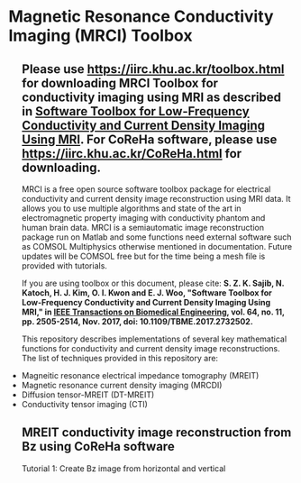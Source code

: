 # Magnetic Resonance Conductivity Imaging (MRCI) Toolbox
<ul>

## Please use https://iirc.khu.ac.kr/toolbox.html for downloading  MRCI Toolbox for conductivity imaging using MRI as described in [Software Toolbox for Low-Frequency Conductivity and Current Density Imaging Using MRI](https://ieeexplore.ieee.org/document/7994618). For CoReHa software, please use https://iirc.khu.ac.kr/CoReHa.html for downloading. 

MRCI is a free open source software toolbox package for electrical conductivity and current density image reconstruction using MRI data. It allows you to use multiple algorithms and state of the art in electromagnetic property imaging with conductivity phantom and human brain data. MRCI is a semiautomatic image reconstruction package run on Matlab and some functions need external software such as COMSOL Multiphysics otherwise mentioned in documentation. Future updates will be COMSOL free but for the time being a mesh file is provided with tutorials.
  
If you are using toolbox or this document, please cite: **S. Z. K. Sajib, N. Katoch, H. J. Kim, O. I. Kwon and E. J. Woo, "Software Toolbox for Low-Frequency Conductivity and Current Density Imaging Using MRI," in [IEEE Transactions on Biomedical Engineering](https://ieeexplore.ieee.org/xpl/RecentIssue.jsp?punumber=10), vol. 64, no. 11, pp. 2505-2514, Nov. 2017, doi: 10.1109/TBME.2017.2732502.**

This repository describes implementations of several key mathematical functions for conductivity and current density image reconstructions. The list of techniques provided in this repository are:

<li>Magneitic resonance electrical impedance tomography (MREIT)</li> 
<li>Magnetic resonance current density imaging (MRCDI)</li> 
<li>Diffusion tensor-MREIT (DT-MREIT)</li>
<li>Conductivity tensor imaging (CTI)</li>

  
## MREIT conductivity image reconstruction from Bz using CoReHa software

Tutorial 1: Create Bz image from horizontal and vertical  
